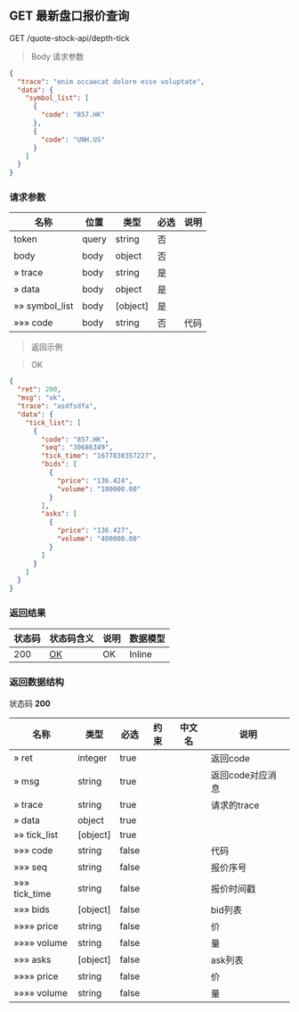 ## GET 最新盘口报价查询

GET /quote-stock-api/depth-tick

> Body 请求参数

```json
{
  "trace": "enim occaecat dolore esse voluptate",
  "data": {
    "symbol_list": [
      {
        "code": "857.HK"
      },
      {
        "code": "UNH.US"
      }
    ]
  }
}
```

### 请求参数

|名称|位置|类型|必选|说明|
|---|---|---|---|---|
|token|query|string| 否 ||
|body|body|object| 否 ||
|» trace|body|string| 是 ||
|» data|body|object| 是 ||
|»» symbol_list|body|[object]| 是 ||
|»»» code|body|string| 否 |代码|

> 返回示例

> OK

```json
{
  "ret": 200,
  "msg": "ok",
  "trace": "asdfsdfa",
  "data": {
    "tick_list": [
      {
        "code": "857.HK",
        "seq": "30686349",
        "tick_time": "1677830357227",
        "bids": [
          {
            "price": "136.424",
            "volume": "100000.00"
          }
        ],
        "asks": [
          {
            "price": "136.427",
            "volume": "400000.00"
          }
        ]
      }
    ]
  }
}
```

### 返回结果

|状态码|状态码含义|说明|数据模型|
|---|---|---|---|
|200|[OK](https://tools.ietf.org/html/rfc7231#section-6.3.1)|OK|Inline|

### 返回数据结构

状态码 **200**

|名称|类型|必选|约束|中文名|说明|
|---|---|---|---|---|---|
|» ret|integer|true|||返回code|
|» msg|string|true|||返回code对应消息|
|» trace|string|true|||请求的trace|
|» data|object|true||||
|»» tick_list|[object]|true||||
|»»» code|string|false|||代码|
|»»» seq|string|false|||报价序号|
|»»» tick_time|string|false|||报价时间戳|
|»»» bids|[object]|false|||bid列表|
|»»»» price|string|false|||价|
|»»»» volume|string|false|||量|
|»»» asks|[object]|false|||ask列表|
|»»»» price|string|false|||价|
|»»»» volume|string|false|||量|
